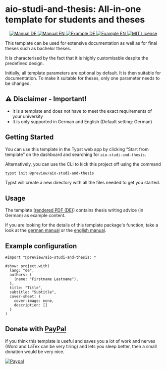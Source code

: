 # aio-studi-and-thesis: All-in-one template for students and theses

<p align="center">
  <a href="https://github.com/fuchs-fabian/typst-template-aio-studi-and-thesis/blob/main/manuals/manual-de.pdf">
    <img alt="Manual DE" src="https://img.shields.io/website?down_message=offline&label=manual%20de&up_color=007aff&up_message=online&url=https%3A%2F%2Fgithub.com%2Ffuchs-fabian%2Ftypst-template-aio-studi-and-thesis%2Fblob%2Fmain%2Fmanuals%2Fmanual-de.pdf" />
  </a>
  <a href="https://github.com/fuchs-fabian/typst-template-aio-studi-and-thesis/blob/main/manuals/manual-en.pdf">
    <img alt="Manual EN" src="https://img.shields.io/website?down_message=offline&label=manual%20en&up_color=007aff&up_message=online&url=https%3A%2F%2Fgithub.com%2Ffuchs-fabian%2Ftypst-template-aio-studi-and-thesis%2Fblob%2Fmain%2Fmanuals%2Fmanual-en.pdf" />
  </a>
  <a href="https://github.com/fuchs-fabian/typst-template-aio-studi-and-thesis/blob/main/examples/example-de-thesis.pdf">
    <img alt="Example DE" src="https://img.shields.io/website?down_message=offline&label=example%20de&up_color=007aff&up_message=online&url=https%3A%2F%2Fgithub.com%2Ffuchs-fabian%2Ftypst-template-aio-studi-and-thesis%2Fblob%2Fmain%2Fexamples%2Fexample-de-thesis.pdf" />
  </a>
  <a href="https://github.com/fuchs-fabian/typst-template-aio-studi-and-thesis/blob/main/examples/example-en-thesis.pdf">
    <img alt="Example EN" src="https://img.shields.io/website?down_message=offline&label=example%20en&up_color=007aff&up_message=online&url=https%3A%2F%2Fgithub.com%2Ffuchs-fabian%2Ftypst-template-aio-studi-and-thesis%2Fblob%2Fmain%2Fexamples%2Fexample-en-thesis.pdf" />
  </a>
  <a href="https://github.com/fuchs-fabian/typst-template-aio-studi-and-thesis/blob/main/LICENSE">
    <img alt="MIT License" src="https://img.shields.io/badge/license-MIT-brightgreen">
  </a>
</p>

This template can be used for extensive documentation as well as for final theses such as bachelor theses.

It is characterised by the fact that it is highly customisable despite the predefined design.

Initially, all template parameters are optional by default. It is then suitable for documentation.
To make it suitable for theses, only one parameter needs to be changed.

## ⚠️ **Disclaimer - Important!**

- It is a template and does not have to meet the exact requirements of your university
- It is only supported in German and English (Default setting: German)

## Getting Started

You can use this template in the Typst web app by clicking “Start from template” on the dashboard and searching for `aio-studi-and-thesis`.

Alternatively, you can use the CLI to kick this project off using the command

```bash
typst init @preview/aio-studi-and-thesis
```

Typst will create a new directory with all the files needed to get you started.

## Usage

The template ([rendered PDF (DE)](examples/example-de-thesis.pdf)) contains thesis writing advice (in German) as example content.

If you are looking for the details of this template package's function, take a look at the [german manual](manuals/manual-de.pdf) or the [english manual](manuals/manual-en.pdf).

## Example configuration

```typ
#import "@preview/aio-studi-and-thesis: *

#show: project.with(
  lang: "de",
  authors: (
    (name: "Firstname Lastname"),
  ),
  title: "Title",
  subtitle: "Subtitle",
  cover-sheet: (
    cover-image: none,
    description: []
  )
)
```

## Donate with [PayPal](https://www.paypal.com/donate/?hosted_button_id=4G9X8TDNYYNKG)

If you think this template is useful and saves you a lot of work and nerves (Word and LaTex can be very tiring) and lets you sleep better, then a small donation would be very nice.

[![Paypal](https://www.paypalobjects.com/de_DE/i/btn/btn_donateCC_LG.gif)](https://www.paypal.com/donate/?hosted_button_id=4G9X8TDNYYNKG)
